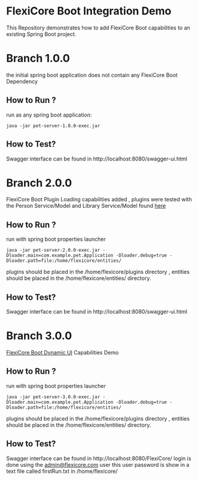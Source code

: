 # FlexiCore Boot Integration Demo

This Repository demonstrates how to add FlexiCore Boot capabilities to an existing Spring Boot project.


# Branch 1.0.0
 the initial spring boot application does not contain any FlexiCore Boot Dependency
 ## How to Run ?
run as any spring boot application:

    java -jar pet-server-1.0.0-exec.jar
 ## How to Test?
 Swagger interface can be found in http://localhost:8080/swagger-ui.html


# Branch 2.0.0
FlexiCore Boot Plugin Loading capabilities added , plugins were tested with the Person Service/Model and Library Service/Model found [here](https://github.com/wizzdi/FlexiCore-Examples)
 ## How to Run ?
run with spring boot properties launcher

    java -jar pet-server-2.0.0-exec.jar -Dloader.main=com.example.pet.Application -Dloader.debug=true -Dloader.path=file:/home/flexicore/entities/
    
plugins should be placed in the /home/flexicore/plugins directory , entities should be placed in the /home/flexicore/entities/ directory.
 ## How to Test?
 Swagger interface can be found in http://localhost:8080/swagger-ui.html
 
# Branch 3.0.0
[FlexiCore Boot Dynamic UI](https://support.wizzdi.com/#dynamic-user-interface) Capabilities Demo
 ## How to Run ?
run with spring boot properties launcher

    java -jar pet-server-3.0.0-exec.jar -Dloader.main=com.example.pet.Application -Dloader.debug=true -Dloader.path=file:/home/flexicore/entities/
    
plugins should be placed in the /home/flexicore/plugins directory , entities should be placed in the /home/flexicore/entities/ directory.

 ## How to Test?
 Swagger interface can be found in http://localhost:8080/FlexiCore/
 login is done using the admin@flexicore.com user this user password is show in a text file called firstRun.txt in /home/flexicore/
